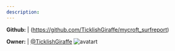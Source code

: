 ```yaml
---
description: 
---
```



**Github:** | (https://github.com/TicklishGiraffe/mycroft_surfreport)

**Owner:** | [@TicklishGiraffe](https://github.com/TicklishGiraffe) ![avatart](https://avatars2.githubusercontent.com/u/11031408?v=4)

